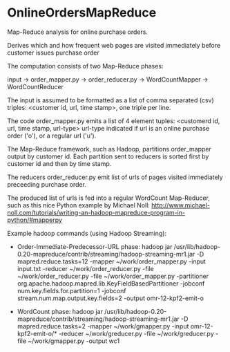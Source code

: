 # OnlineOrdersMapReduce
Map-Reduce analysis for online purchase orders.

Derives which and how frequent web pages are visited immediately before customer issues purchase order

The computation consists of two Map-Reduce phases:

input -> order_mapper.py -> order_reducer.py -> WordCountMapper -> WordCountReducer

The input is assumed to be formatted as a list of comma separated (csv) triples: <customer id, url, time stamp>, one triple per line.

The code order_mapper.py emits a list of 4 element tuples: <customerd id, url, time stamp, url-type>
   url-type indicated if url is an online purchase order ('o'), or a regular url ('u').
   
The Map-Reduce framework, such as Hadoop, partitions order_mapper output by customer id. Each partition sent to reducers is sorted first by customer id and then by time stamp.

The reducers order_reducer.py emit list of urls of pages visited immediately preceeding purchase order.

The produced list of urls is fed into a regular WordCount Map-Reducer, such as this nice Python example by Michael Noll: http://www.michael-noll.com/tutorials/writing-an-hadoop-mapreduce-program-in-python/#mapperpy

Example hadoop commands (using Hadoop Streaming):
   - Order-Immediate-Predecessor-URL phase: 
      hadoop jar /usr/lib/hadoop-0.20-mapreduce/contrib/streaming/hadoop-streaming-mr1.jar -D mapred.reduce.tasks=12 -mapper ~/work/order_mapper.py -input input.txt -reducer ~/work/order_reducer.py -file ~/work/order_reducer.py -file ~/work/order_mapper.py -partitioner org.apache.hadoop.mapred.lib.KeyFieldBasedPartitioner -jobconf num.key.fields.for.partition=1 -jobconf stream.num.map.output.key.fields=2 -output omr-12-kpf2-emit-o

   - WordCount phase: 
      hadoop jar /usr/lib/hadoop-0.20-mapreduce/contrib/streaming/hadoop-streaming-mr1.jar -D mapred.reduce.tasks=2 -mapper ~/work/gmapper.py -input omr-12-kpf2-emit-o/* -reducer ~/work/greducer.py -file ~/work/greducer.py -file ~/work/gmapper.py -output wc1

